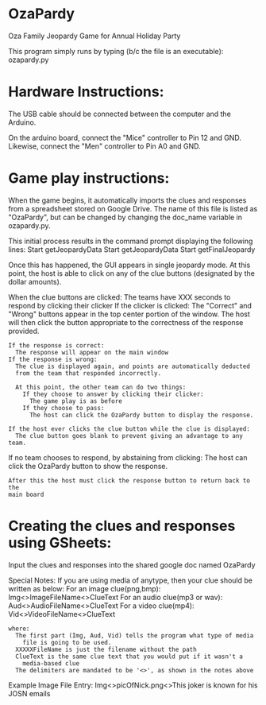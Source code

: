 OzaPardy
========
Oza Family Jeopardy Game for Annual Holiday Party

This program simply runs by typing (b/c the file is an executable): 
  ozapardy.py
  

Hardware Instructions:
==========================================================================
The USB cable should be connected between the computer and the Arduino. 

On the arduino board, connect the "Mice" controller to Pin 12 and GND.  
Likewise, connect the "Men" controller to Pin A0 and GND.

Game play instructions:
==========================================================================
When the game begins, it automatically imports the clues and responses
from a spreadsheet stored on Google Drive.  The name of this file is listed
as "OzaPardy", but can be changed by changing the doc_name variable in
ozapardy.py.

This initial process results in the command prompt displaying the following lines:
  Start getJeopardyData
  Start getJeopardyData
  Start getFinalJeopardy

Once this has happened, the GUI appears in single jeopardy mode. At this 
point, the host is able to click on any of the clue buttons (designated by
the dollar amounts). 

When the clue buttons are clicked:
  The teams have XXX seconds to respond by clicking their clicker
  If the clicker is clicked:
    The "Correct" and "Wrong" buttons appear in the top center portion of 
    the window.  The host will then click the button appropriate to the 
    correctness of the response provided.

    If the response is correct:
      The response will appear on the main window
    If the response is wrong:
      The clue is displayed again, and points are automatically deducted
      from the team that responded incorrectly.

      At this point, the other team can do two things:
        If they choose to answer by clicking their clicker:
          The game play is as before
        If they choose to pass:
          The host can click the OzaPardy button to display the response.

    If the host ever clicks the clue button while the clue is displayed:
      The clue button goes blank to prevent giving an advantage to any team.

  If no team chooses to respond, by abstaining from clicking:
    The host can click the OzaPardy button to show the response.

    After this the host must click the response button to return back to the
    main board

Creating the clues and responses using GSheets:
===========================================================================
Input the clues and responses into the shared google doc named OzaPardy<year>

Special Notes:
   If you are using media of anytype, then your clue should be written as below:
     For an image clue(png,bmp):
       Img<>ImageFileName<>ClueText
     For an audio clue(mp3 or wav):
       Aud<>AudioFileName<>ClueText
     For a video clue(mp4):
       Vid<>VideoFileName<>ClueText

    where:
      The first part (Img, Aud, Vid) tells the program what type of media 
        file is going to be used.
      XXXXXFileName is just the filename without the path
      ClueText is the same clue text that you would put if it wasn't a 
        media-based clue
      The delimiters are mandated to be '<>', as shown in the notes above

  Example Image File Entry:
    Img<>picOfNick.png<>This joker is known for his JOSN emails


